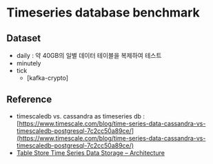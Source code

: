 # Timeseries database benchmark

## Dataset

- daily : 약 40GB의 일별 데이터 테이블을 복제하여 테스트
- minutely
- tick
    - [kafka-crypto]

## Reference
- timescaledb vs. cassandra as timeseries db : [https://www.timescale.com/blog/time-series-data-cassandra-vs-timescaledb-postgresql-7c2cc50a89ce/](https://www.timescale.com/blog/time-series-data-cassandra-vs-timescaledb-postgresql-7c2cc50a89ce/)
- [Table Store Time Series Data Storage – Architecture](https://www.alibabacloud.com/blog/table-store-time-series-data-storage-architecture_594779)